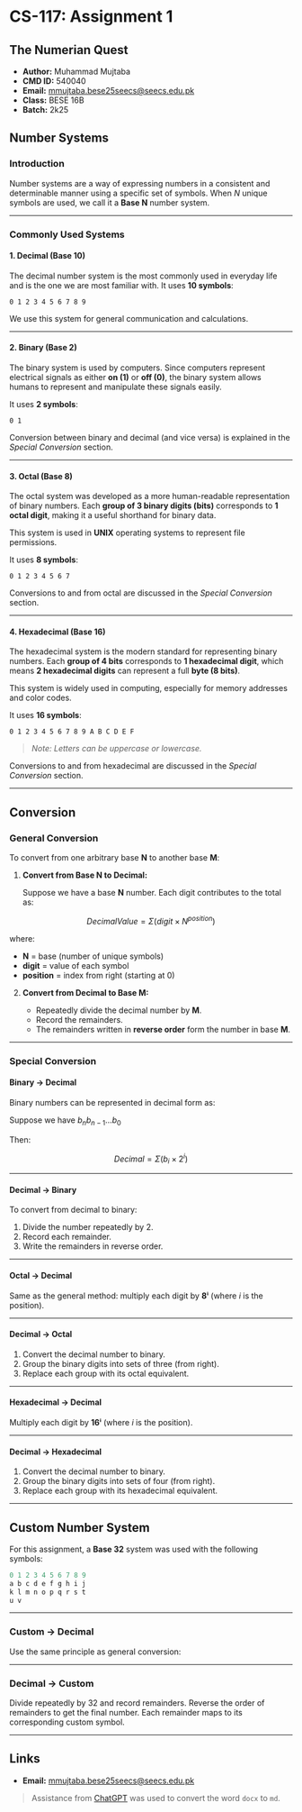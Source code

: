 # CS-117: Assignment 1

## The Numerian Quest

- **Author:** Muhammad Mujtaba
- **CMD ID:** 540040
- **Email:** [mmujtaba.bese25seecs@seecs.edu.pk](mailto:mmujtaba.bese25seecs@seecs.edu.pk)
- **Class:** BESE 16B
- **Batch:** 2k25

## Number Systems

### Introduction

Number systems are a way of expressing numbers in a consistent and determinable manner using a specific set of symbols.
When _N_ unique symbols are used, we call it a **Base N** number system.

---

### Commonly Used Systems

#### 1. Decimal (Base 10)

The decimal number system is the most commonly used in everyday life and is the one we are most familiar with.
It uses **10 symbols**:

`0 1 2 3 4 5 6 7 8 9`

We use this system for general communication and calculations.

---

#### 2. Binary (Base 2)

The binary system is used by computers. Since computers represent electrical signals as either **on (1)** or **off (0)**, the binary system allows humans to represent and manipulate these signals easily.

It uses **2 symbols**:

`0 1`

Conversion between binary and decimal (and vice versa) is explained in the _Special Conversion_ section.

---

#### 3. Octal (Base 8)

The octal system was developed as a more human-readable representation of binary numbers.
Each **group of 3 binary digits (bits)** corresponds to **1 octal digit**, making it a useful shorthand for binary data.

This system is used in **UNIX** operating systems to represent file permissions.

It uses **8 symbols**:

`0 1 2 3 4 5 6 7`

Conversions to and from octal are discussed in the _Special Conversion_ section.

---

#### 4. Hexadecimal (Base 16)

The hexadecimal system is the modern standard for representing binary numbers.
Each **group of 4 bits** corresponds to **1 hexadecimal digit**, which means **2 hexadecimal digits** can represent a full **byte (8 bits)**.

This system is widely used in computing, especially for memory addresses and color codes.

It uses **16 symbols**:

`0 1 2 3 4 5 6 7 8 9 A B C D E F`

> _Note: Letters can be uppercase or lowercase._

Conversions to and from hexadecimal are discussed in the _Special Conversion_ section.

---

## Conversion

### General Conversion

To convert from one arbitrary base **N** to another base **M**:

1. **Convert from Base N to Decimal:**

    Suppose we have a base **N** number.
    Each digit contributes to the total as:

$$
Decimal Value = \Sigma (digit × N^{position})
$$

where:

- **N** = base (number of unique symbols)
- **digit** = value of each symbol
- **position** = index from right (starting at 0)

2. **Convert from Decimal to Base M:**

    - Repeatedly divide the decimal number by **M**.
    - Record the remainders.
    - The remainders written in **reverse order** form the number in base **M**.

---

### Special Conversion

#### Binary → Decimal

Binary numbers can be represented in decimal form as:

Suppose we have $b_{n}b_{n-1}...b_{0}$

Then:

$$
Decimal = \Sigma (b_{i} × 2^{i})
$$

---

#### Decimal → Binary

To convert from decimal to binary:

1. Divide the number repeatedly by 2.
2. Record each remainder.
3. Write the remainders in reverse order.

---

#### Octal → Decimal

Same as the general method: multiply each digit by **8ⁱ** (where _i_ is the position).

---

#### Decimal → Octal

1. Convert the decimal number to binary.
2. Group the binary digits into sets of three (from right).
3. Replace each group with its octal equivalent.

---

#### Hexadecimal → Decimal

Multiply each digit by **16ⁱ** (where _i_ is the position).

---

#### Decimal → Hexadecimal

1. Convert the decimal number to binary.
2. Group the binary digits into sets of four (from right).
3. Replace each group with its hexadecimal equivalent.

---

## Custom Number System

For this assignment, a **Base 32** system was used with the following symbols:

```js
0 1 2 3 4 5 6 7 8 9
a b c d e f g h i j
k l m n o p q r s t
u v
```

---

### Custom → Decimal

Use the same principle as general conversion:

---

### Decimal → Custom

Divide repeatedly by 32 and record remainders.
Reverse the order of remainders to get the final number.
Each remainder maps to its corresponding custom symbol.

---

## Links

- **Email:** [mmujtaba.bese25seecs@seecs.edu.pk](mailto:mmujtaba.bese25seecs@seecs.edu.pk)

> Assistance from [ChatGPT](https://chat.openai.com/) was used to convert the word `docx` to `md`.
